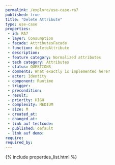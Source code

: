 ```yaml
---
permalink: /explore/use-case-ra7
published: true
title: "Delete Attribute"
type: use-case
properties:
 - id: RA7
 - layer: Consumption
 - facade: AttributesFacade
 - function: deleteAttribute
 - description: 
 - feature category: Normalized attributes
 - tech category: Attributes
 - status: QUESTIONS
 - comments: What exactly is implemented here?
 - actor: Identity
 - component: Runtime
 - trigger: 
 - precondition: 
 - result: 
 - priority: HIGH
 - complexity: MEDIUM
 - size: M
 - created_at: 
 - changed_at: 
 - link auf testcode: 
 - published: default
 - link auf demo: 
require:
required_by:
---
```

{% include properties_list.html %}
